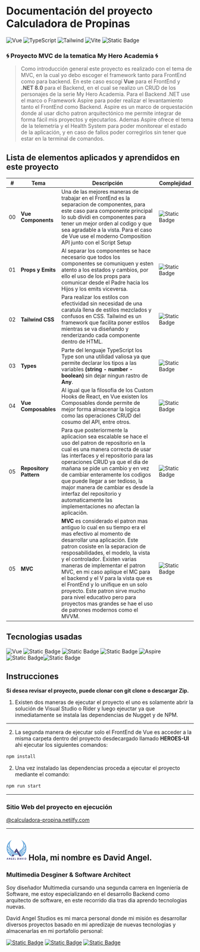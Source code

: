 # Documentación del proyecto Calculadora de Propinas
![Vue](https://img.shields.io/npm/v/vue?label=Vue&color=green)
 ![TypeScript](https://img.shields.io/npm/v/typescript?style=flat&label=TypeScript) ![Tailwind](https://img.shields.io/npm/v/tailwindcss?style=flat&label=Tailwind%20CSS&color=06B6D4) ![Vite](https://img.shields.io/npm/v/vite?style=flat&label=Vite&color=646CFF) ![Static Badge](https://img.shields.io/badge/dotnet-purple?logo=dotnet&label=.NET%208.0)




### 🌀 Proyecto MVC de la tematica My Hero Academia 🌀

> Como introducción general este proyecto es realizado con el tema de MVC, en la cual yo debo escoger el framework tanto para FrontEnd como para backend.
> En este caso escogí **Vue** para el FrontEnd y **.NET 8.0** para el Backend, en el cual se realizo un CRUD de los personajes de la serie My Hero Academia.
> Para el Backend .NET use el marco o Framework Aspire para poder realizar el levantamiento tanto el FrontEnd como Backend. Aspire es un marco de orquestación 
> donde al usar dicho patron arquitectónico me permite integrar de forma fácil mis proyectos y ejecutarlos. Ademas Aspire ofrece el tema de la telemetría y el
> Health System para poder monitorear el estado de la aplicación, y en caso de fallos poder corregirlos sin tener que estar en la terminal de comandos.

## Lista de elementos aplicados y aprendidos en este proyecto

| #  | Tema                   | Descripción                                                                                                                                                                                                                                                                                                                                                                                                                                                                                                                            | Complejidad |
|----|------------------------|----------------------------------------------------------------------------------------------------------------------------------------------------------------------------------------------------------------------------------------------------------------------------------------------------------------------------------------------------------------------------------------------------------------------------------------------------------------------------------------------------------------------------------------|-------------|
| 00 | **Vue Components**     | Una de las mejores maneras de trabajar en el FrontEnd es la separacion de componentes, para este caso para componente principal lo sub dividi en componentes para tener un mejor orden al codigo y que sea agradable a la vista. Para el caso de Vue use el moderno Composition API junto con el Script Setup                                                                                                                                                                                                                          |![Static Badge](https://img.shields.io/badge/100-green?style=flat&label=Baja)
| 01 | **Props y Emits**      | Al separar los componentes se hace necesario que todos los componentes se comuniquen y esten atento a los estados y cambios, por ello el uso de los props para comunicar desde el Padre hacia los Hijos y los emits viceversa.                                                                                                                                                                                                                                                                                                         |![Static Badge](https://img.shields.io/badge/100-green?style=flat&label=Baja)
| 02 | **Tailwind CSS**       | Para realizar los estilos con efectividad sin necesidad de una caratula llena de estilos mezclados y confusos en CSS. Tailwind es un framework que facilita poner estilos mientras se va diseñando y renderizando cada componente dentro de HTML.                                                                                                                                                                                                                                                                                      |![Static Badge](https://img.shields.io/badge/60-yellow?style=flat&label=Medio)
| 03 | **Types**              | Parte del lenguaje TypeScript los Type son una utilidad valiosa ya que permite declarar los tipos a las variables **(string - number - boolean)** sin dejar ningun rastro de **Any**.                                                                                                                                                                                                                                                                                                                                                  |![Static Badge](https://img.shields.io/badge/90-green?style=flat&label=Baja)
| 04 | **Vue Composables**    | Al igual que la filosofia de los Custom Hooks de React, en Vue existen los Composables donde permite de mejor forma almacenar la logica como las operaciones CRUD del cosumo del API, entre otros.                                                                                                                                                                                                                                                                                                                                     |![Static Badge](https://img.shields.io/badge/90-green?style=flat&label=Baja)
| 05 | **Repository Pattern** | Para que posteriormente la aplicacion sea escalable se hace el uso del patron de repositorio en la cual es una manera correcta de usar las interfaces y el repositorio para las operaciones CRUD ya que el dia de mañana se pide un cambio y en vez de cambiar enteramente los codigos que puede llegar a ser tedioso, la major manera de cambiar es desde la interfaz del repositorio y automaticamente las implementaciones no afectan la aplicaciôn.                                                                                |![Static Badge](https://img.shields.io/badge/90-green?style=flat&label=Baja)
| 05 | **MVC**                | **MVC** es considerado el patron mas antiguo lo cual en su tiempo era el mas efectivo al momento de desarrollar una aplicación. Este patron cosiste en la separacion de resposabilidades, el modelo, la vista y el controlador. Existen varias maneras de implementar el patron MVC, en mi caso aplique el MC para el backend y el V para la vista que es el FrontEnd y lo unifique en un solo proyecto. Este patron sirve mucho para nivel educativo pero para proyectos mas grandes se hae el uso de patrones modernos como el MVVM. |![Static Badge](https://img.shields.io/badge/90-green?style=flat&label=Baja)

## Tecnologias usadas

![Vue](https://img.shields.io/badge/VueJs--TS-%234FC08D?style=for-the-badge&logo=vue.js&label=FRAMEWORK&labelColor=black)
 ![Static Badge](https://img.shields.io/badge/typescript-blue?style=for-the-badge&logo=typescript&label=language&labelColor=black) ![Static Badge](https://img.shields.io/badge/tailwind--css-06B6D4?style=for-the-badge&logo=tailwindcss&label=framework&labelColor=black) ![Static Badge](https://img.shields.io/badge/vite-646CFF?style=for-the-badge&logo=Vite&label=Tool&labelColor=black)
![Aspire](https://img.shields.io/badge/Aspire-%234381C3?style=for-the-badge&logo=dotnet&label=FRAMEWORK&labelColor=black) ![Static Badge](https://img.shields.io/badge/.NET%208.0-%23512BD4?style=for-the-badge&logo=dotnet&label=TOOL&labelColor=black)![Static Badge](https://img.shields.io/badge/CSharp-%23512BD4?style=for-the-badge&logo=dotnet&label=LANGUAGE&labelColor=black)





## Instrucciones

**Si desea revisar el proyecto, puede clonar con git clone o descargar Zip.**

1. Existen dos maneras de ejecutar el proyecto el uno es solamente abrir la solución de Visual Studio o Rider y luego ejeuctar ya que inmediatamente se instala las dependencias de Nugget y de NPM.
---
2. La segunda manera de ejecutar solo el FrontEnd de Vue es acceder a la misma carpeta dentro del proyecto desdecargado llamado **HEROES-UI** ahi ejecutar los siguientes comandos:

``` bash
npm install
```
2. Una vez instalado las dependencias proceda a ejecutar el proyecto mediante el comando:

``` bash
npm run start
```

---
### Sitio Web del proyecto en ejecución

[@calculadora-propina.netilfy.com]()

---

## <img src="https://github.com/AngelDavidStudios/calculadora-propinas/blob/main/src/resources/ads-emote.JPG" width="55" height="55"> Hola, mi nombre es David Angel.
### Multimedia Desginer & Software Architect

Soy diseñador Multimedia cursando una segunda carrera en Ingeniería de Software, me estoy especializando en el desarrollo Backend como arquitecto de software, en este recorrido dia tras dia aprendo tecnologias nuevas.

David Angel Studios es mi marca personal donde mi misión es desarrollar diversos proyectos basado en mi apredizaje de nuevas tecnologias y almacenarlas en mi portafolio personal:

[![Static Badge](https://img.shields.io/badge/Linkedin-4479A1?style=for-the-badge&logo=9gag&label=Angel%20David%20Studios&labelColor=black)](https://www.linkedin.com/in/angeldavidstudios/)
[![Static Badge](https://img.shields.io/badge/Instagram-FF0069?style=for-the-badge&logo=instagram&label=Angel%20David%20Studios&labelColor=black)](https://www.instagram.com/angeldavidstudios/) [![Static Badge](https://img.shields.io/badge/Angel--David--Studios-FF0000?style=for-the-badge&logo=youtube&label=Youtube.com%2F&labelColor=black)](https://www.youtube.com/channel/UC2VYRq169QluoLeagCYrjVg)
